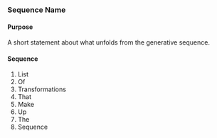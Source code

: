 ### Sequence Name

#### Purpose
A short statement about what unfolds from the generative sequence.

#### Sequence

1. List
2. Of
3. Transformations
4. That
5. Make
6. Up
7. The 
8. Sequence